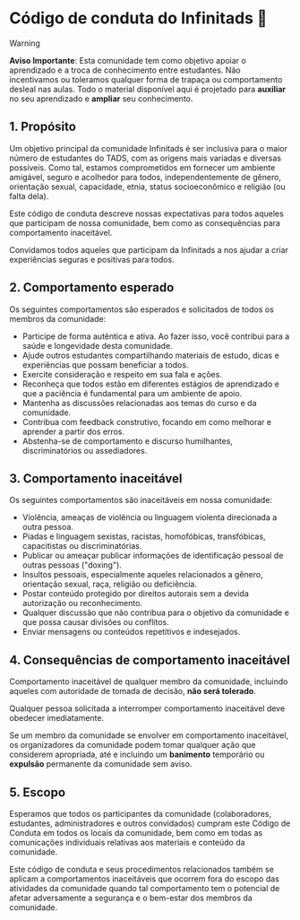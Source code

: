# Código de conduta do Infinitads 💞

> [!warning]
> **Aviso Importante**: Esta comunidade tem como objetivo apoiar o aprendizado e a troca de conhecimento entre estudantes. Não incentivamos ou toleramos qualquer forma de trapaça ou comportamento desleal nas aulas. Todo o material disponível aqui é projetado para **auxiliar** no seu aprendizado e **ampliar** seu conhecimento.

## 1. Propósito
Um objetivo principal da comunidade Infinitads é ser inclusiva para o maior número de estudantes do TADS, com as origens mais variadas e diversas possíveis. Como tal, estamos comprometidos em fornecer um ambiente amigável, seguro e acolhedor para todos, independentemente de gênero, orientação sexual, capacidade, etnia, status socioeconômico e religião (ou falta dela).

Este código de conduta descreve nossas expectativas para todos aqueles que participam de nossa comunidade, bem como as consequências para comportamento inaceitável.

Convidamos todos aqueles que participam da Infinitads a nos ajudar a criar experiências seguras e positivas para todos.

## 2. Comportamento esperado
Os seguintes comportamentos são esperados e solicitados de todos os membros da comunidade:

- Participe de forma autêntica e ativa. Ao fazer isso, você contribui para a saúde e longevidade desta comunidade.
- Ajude outros estudantes compartilhando materiais de estudo, dicas e experiências que possam beneficiar a todos.
- Exercite consideração e respeito em sua fala e ações.
- Reconheça que todos estão em diferentes estágios de aprendizado e que a paciência é fundamental para um ambiente de apoio.
- Mantenha as discussões relacionadas aos temas do curso e da comunidade.
- Contribua com feedback construtivo, focando em como melhorar e aprender a partir dos erros.
- Abstenha-se de comportamento e discurso humilhantes, discriminatórios ou assediadores.

## 3. Comportamento inaceitável
Os seguintes comportamentos são inaceitáveis ​​em nossa comunidade:

- Violência, ameaças de violência ou linguagem violenta direcionada a outra pessoa.
- Piadas e linguagem sexistas, racistas, homofóbicas, transfóbicas, capacitistas ou discriminatórias.
- Publicar ou ameaçar publicar informações de identificação pessoal de outras pessoas ("doxing").
- Insultos pessoais, especialmente aqueles relacionados a gênero, orientação sexual, raça, religião ou deficiência.
- Postar conteúdo protegido por direitos autorais sem a devida autorização ou reconhecimento.
- Qualquer discussão que não contribua para o objetivo da comunidade e que possa causar divisões ou conflitos.
- Enviar mensagens ou conteúdos repetitivos e indesejados.

## 4. Consequências de comportamento inaceitável
Comportamento inaceitável de qualquer membro da comunidade, incluindo aqueles com autoridade de tomada de decisão, **não será tolerado**.

Qualquer pessoa solicitada a interromper comportamento inaceitável deve obedecer imediatamente.

Se um membro da comunidade se envolver em comportamento inaceitável, os organizadores da comunidade podem tomar qualquer ação que considerem apropriada, até e incluindo um **banimento** temporário ou **expulsão** permanente da comunidade sem aviso.

## 5. Escopo
Esperamos que todos os participantes da comunidade (colaboradores, estudantes, administradores e outros convidados) cumpram este Código de Conduta em todos os locais da comunidade, bem como em todas as comunicações individuais relativas aos materiais e conteúdo da comunidade.

Este código de conduta e seus procedimentos relacionados também se aplicam a comportamentos inaceitáveis ​​que ocorrem fora do escopo das atividades da comunidade quando tal comportamento tem o potencial de afetar adversamente a segurança e o bem-estar dos membros da comunidade.
